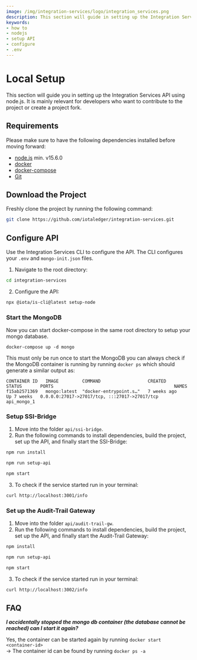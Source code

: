 ```yaml
---
image: /img/integration-services/logo/integration_services.png
description: This section will guide in setting up the Integration Service API using Node.js.
keywords:
- how to
- nodejs
- setup API
- configure
- .env
---
```


# Local Setup

This section will guide you in setting up the Integration Services API using node.js. It is mainly relevant for developers who want to contribute to the project or create a project fork.

## Requirements

Please make sure to have the following dependencies installed before moving forward:

* [node.js](https://nodejs.org/) min. v15.6.0
* [docker](https://docs.docker.com/get-docker/)
* [docker-compose](https://docs.docker.com/compose/install/)
* [Git](https://git-scm.com/book/en/v2/Getting-Started-Installing-Git)

## Download the Project

Freshly clone the project by running the following command:

```bash
git clone https://github.com/iotaledger/integration-services.git
```

## Configure API

Use the Integration Services CLI to configure the API. The CLI configures your `.env` and `mongo-init.json` files.

1. Navigate to the root directory: 

```bash
cd integration-services
```
2. Configure the API: 

```bash
npx @iota/is-cli@latest setup-node
```

### Start the MongoDB

Now you can start docker-compose in the same root directory to setup your mongo database.

```
docker-compose up -d mongo
```

This must only be run once to start the MongoDB you can always check if the MongoDB container is running by running `docker ps` which should generate a similar output as:

```
CONTAINER ID   IMAGE         COMMAND                  CREATED        STATUS       PORTS                                              NAMES
f15ab2571369   mongo:latest  "docker-entrypoint.s…"   7 weeks ago    Up 7 weeks   0.0.0.0:27017->27017/tcp, :::27017->27017/tcp      api_mongo_1
```

### Setup SSI-Bridge

1. Move into the folder `api/ssi-bridge`.
2. Run the following commands to install dependencies, build the project, set up the API, and finally start the SSI-Bridge:

```bash
npm run install
```

```bash
npm run setup-api
```

```bash
npm start
```

3. To check if the service started run in your terminal:

```bash
curl http://localhost:3001/info
```

### Set up the Audit-Trail Gateway

1. Move into the folder `api/audit-trail-gw`.
2.  Run the following commands to install dependencies, build the project, set up the API, and finally start the Audit-Trail Gateway:

```bash
npm install
```

```bash
npm run setup-api
```

```bash
npm start
```

3. To check if the service started run in your terminal:

```bash
curl http://localhost:3002/info
```

## FAQ

***I accidentally stopped the mongo db container (the database cannot be reached) can I start it again?***

Yes, the container can be started again by running `docker start <container-id>` <br/>
-> The container id can be found by running `docker ps -a`
